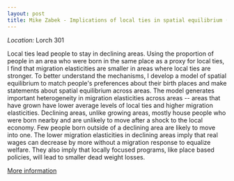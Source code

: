 ```yaml
---
layout: post
title: Mike Zabek - Implications of local ties in spatial equilibrium (June 17)
---
```



*Location:* Lorch 301

Local ties lead people to stay in declining areas. Using the proportion of people in an area who were born in the same place as a proxy for local ties, I find that migration elasticities are smaller in areas where local ties are stronger. To better understand the mechanisms, I develop a model of spatial equilibrium to match people's preferences about their birth places and make statements about spatial equilibrium across areas. The model generates important heterogeneity in migration elasticities across areas -- areas that have grown have lower average levels of local ties and higher migration elasticities. Declining areas, unlike growing areas, mostly house people who were born nearby and are unlikely to move after a shock to the local economy. Few people born outside of a declining area are likely to move into one. The lower migration elasticities in declining areas imply that real wages can decrease by more without a migration response to equalize welfare. They also imply that locally focused programs, like place based policies, will lead to smaller dead weight losses. 

[More information](https://drive.google.com/file/d/0B3cI9G3dTMW4Z2U5em56M1J1cGM/view)

